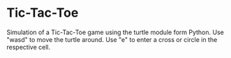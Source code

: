 # Tic-Tac-Toe
Simulation of a Tic-Tac-Toe game using the turtle module form Python.
Use "wasd" to move the turtle around.
Use "e" to enter a cross or circle in the respective cell.
